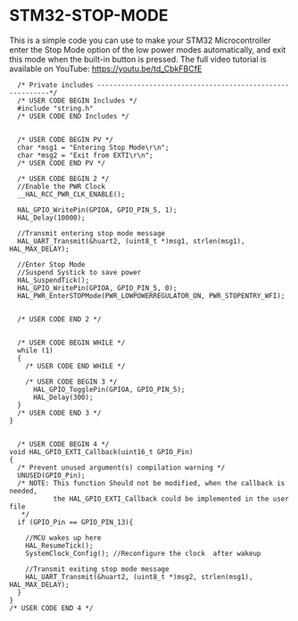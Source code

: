 # STM32-STOP-MODE
This is a simple code you can use to make your STM32 Microcontroller enter the Stop Mode option of the low power modes automatically, and exit this mode when the built-in button is pressed. The full video tutorial is available on YouTube: https://youtu.be/td_CbkFBCfE

      /* Private includes ----------------------------------------------------------*/
      /* USER CODE BEGIN Includes */
      #include "string.h"
      /* USER CODE END Includes */
      
      
      /* USER CODE BEGIN PV */
      char *msg1 = "Entering Stop Mode\r\n";
      char *msg2 = "Exit from EXTI\r\n";
      /* USER CODE END PV */
    
      /* USER CODE BEGIN 2 */
      //Enable the PWR Clock
      __HAL_RCC_PWR_CLK_ENABLE();
    
      HAL_GPIO_WritePin(GPIOA, GPIO_PIN_5, 1);
      HAL_Delay(10000);
    
      //Transmit entering stop mode message
      HAL_UART_Transmit(&huart2, (uint8_t *)msg1, strlen(msg1), HAL_MAX_DELAY);
    
      //Enter Stop Mode
      //Suspend Systick to save power
      HAL_SuspendTick();
      HAL_GPIO_WritePin(GPIOA, GPIO_PIN_5, 0);
      HAL_PWR_EnterSTOPMode(PWR_LOWPOWERREGULATOR_ON, PWR_STOPENTRY_WFI);
    
    
      /* USER CODE END 2 */
    
    
      /* USER CODE BEGIN WHILE */
      while (1)
      {
        /* USER CODE END WHILE */
    
        /* USER CODE BEGIN 3 */
    	  HAL_GPIO_TogglePin(GPIOA, GPIO_PIN_5);
    	  HAL_Delay(300);
      }
      /* USER CODE END 3 */
    }
    
    
      /* USER CODE BEGIN 4 */
    void HAL_GPIO_EXTI_Callback(uint16_t GPIO_Pin)
    {
      /* Prevent unused argument(s) compilation warning */
      UNUSED(GPIO_Pin);
      /* NOTE: This function Should not be modified, when the callback is needed,
               the HAL_GPIO_EXTI_Callback could be implemented in the user file
       */
      if (GPIO_Pin == GPIO_PIN_13){
    
    	//MCU wakes up here
    	HAL_ResumeTick();
    	SystemClock_Config(); //Reconfigure the clock  after wakeup
    
    	//Transmit exiting stop mode message
    	HAL_UART_Transmit(&huart2, (uint8_t *)msg2, strlen(msg1), HAL_MAX_DELAY);
      }
    }
    /* USER CODE END 4 */
